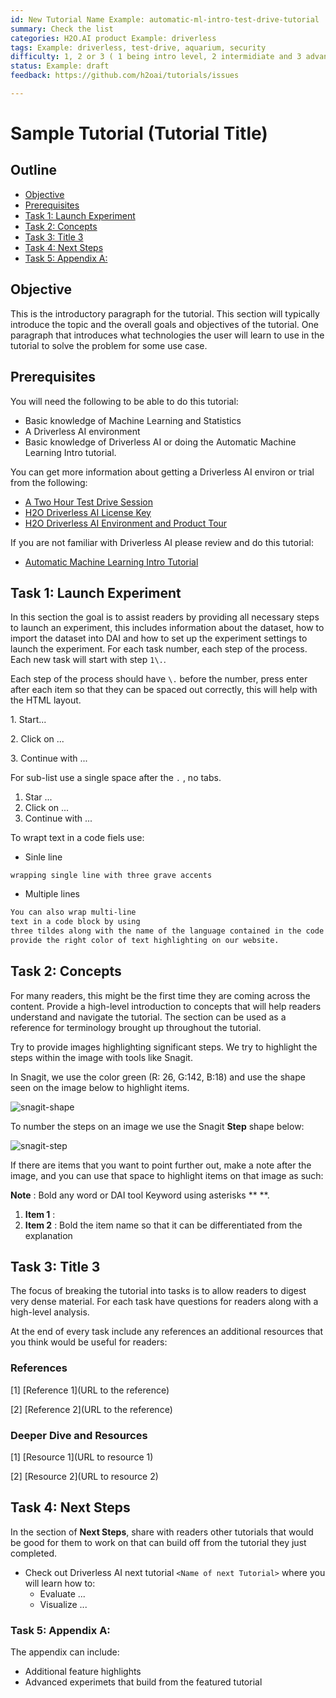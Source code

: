 ```yaml
---
id: New Tutorial Name Example: automatic-ml-intro-test-drive-tutorial
summary: Check the list
categories: H2O.AI product Example: driverless
tags: Example: driverless, test-drive, aquarium, security
difficulty: 1, 2 or 3 ( 1 being intro level, 2 intermidiate and 3 advanced) 
status: Example: draft
feedback: https://github.com/h2oai/tutorials/issues

---
```


# Sample Tutorial (Tutorial Title)

## Outline
- [Objective](#objective)
- [Prerequisites](#prerequisites)
- [Task 1: Launch Experiment](#task-1-launch-experiment)
- [Task 2: Concepts](#task-2-concepts)
- [Task 3: Title 3](#task-3-title-3) 
- [Task 4: Next Steps](#task-4-next-steps) 
- [Task 5: Appendix A:](#task-5-appendix-a)

## Objective

This is the introductory paragraph for the tutorial. This section will typically introduce the topic and the overall goals and objectives of the tutorial. One paragraph that introduces what technologies the user will learn to use in the tutorial to solve the problem for some use case.


## Prerequisites

You will need the following to be able to do this tutorial:

- Basic knowledge of Machine Learning and Statistics
- A Driverless AI environment
- Basic knowledge of Driverless AI or doing the Automatic Machine Learning Intro tutorial.

You can get more information about getting a Driverless AI environ or trial from the following:
- [A Two Hour Test Drive Session](https://github.com/h2oai/tutorials/blob/master/DriverlessAI/Test-Drive/test-drive.md)  
- [H2O Driverless AI License Key](https://github.com/h2oai/tutorials/blob/master/DriverlessAI/automatic-ml-intro-tutorial/automatic-ml-intro-tutorial.md#prerequisites) 
- [H2O Driverless AI Environment and Product Tour](https://github.com/h2oai/tutorials/blob/master/DriverlessAI/automatic-ml-intro-tutorial/automatic-ml-intro-tutorial.md#task-1-get-environment-and-product-tour) 

If you are not familiar with Driverless AI please review and do this tutorial:

- [Automatic Machine Learning Intro Tutorial](https://github.com/h2oai/tutorials/blob/master/DriverlessAI/automatic-ml-intro-tutorial/automatic-ml-intro-tutorial.md) 

## Task 1: Launch Experiment

In this section the goal is to assist readers by providing all necessary steps to launch an experiment, this includes information about the dataset, how to import the dataset into DAI and how to set up the experiment settings to launch the experiment. For each task number, each step of the process. Each new task will start with step ``1\.``. 

Each step of the process should have ``\.`` before the number, press enter after each item so that they can be spaced out correctly, this will help with the HTML layout. 

1\. Start...

2\. Click on ...

3\. Continue with ...

For sub-list use a single space after the ``.`` , no tabs.
  1. Star ...
  2. Click on ...
  3. Continue with ...

To wrapt text in a code fiels use:

- Sinle line 

```wrapping single line with three grave accents```

- Multiple lines

~~~html 
You can also wrap multi-line
text in a code block by using
three tildes along with the name of the language contained in the code block, this will make the code cleaner and
provide the right color of text highlighting on our website.
~~~

## Task 2: Concepts 

For many readers, this might be the first time they are coming across the content. Provide a high-level introduction to concepts that will help readers understand and navigate the tutorial.
The section can be used as a reference for terminology brought up throughout the tutorial.

Try to provide images highlighting significant steps. We try to highlight the steps within the image with tools like Snagit.

In Snagit, we use the color green (R: 26, G:142, B:18) and use the shape seen on the image below to highlight items.

![snagit-shape](assets/snagit-shape)

To number the steps on an image we use the Snagit **Step** shape below:

![snagit-step](assets/snagit-step)

If there are items that you want to point further out, make a note after the image, and you can use that space to highlight items on that image as such:

**Note** : Bold any word or DAI tool Keyword using asterisks ** **.

1. **Item 1** : 
2. **Item 2** : Bold the item name so that it can be differentiated from the explanation


## Task 3: Title 3 

The focus of breaking the tutorial into tasks is to allow readers to digest very dense material. For each task have questions for readers along with a high-level analysis.

At the end of every task include any references an additional resources that you think would be useful for readers:

### References
[1] [Reference 1](URL to the reference)

[2] [Reference 2](URL to the reference)

### Deeper Dive and Resources
[1] [Resource 1](URL to resource 1)

[2] [Resource 2](URL to resource 2)

## Task 4: Next Steps 

In the section of **Next Steps**, share with readers other tutorials that would be good for them to work on that can build off from the tutorial they just completed.

- Check out Driverless AI next tutorial ``<Name of next Tutorial>`` where you will learn how to:
  - Evaluate ...
  - Visualize ...
  

### Task 5: Appendix A:

The appendix can include:

- Additional feature highlights 
- Advanced experimets that build from the featured tutorial
